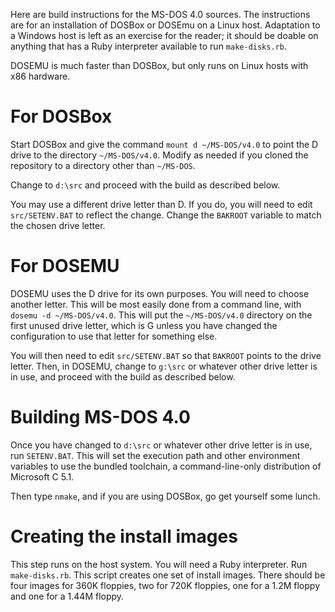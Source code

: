 Here are build instructions for the MS-DOS 4.0 sources.  The instructions are
for an installation of DOSBox or DOSEmu on a Linux host. Adaptation to a
Windows host is left as an exercise for the reader; it should be doable on
anything that has a Ruby interpreter available to run `make-disks.rb`.

DOSEMU is much faster than DOSBox, but only runs on Linux hosts with x86
hardware.

# For DOSBox

Start DOSBox and give the command `mount d ~/MS-DOS/v4.0` to point the D drive
to the directory `~/MS-DOS/v4.0`. Modify as needed if you cloned the repository
to a directory other than `~/MS-DOS`.

Change to `d:\src` and proceed with the build as described below.

You may use a different drive letter than D. If you do, you will need to edit
`src/SETENV.BAT` to reflect the change. Change the `BAKROOT` variable to match
the chosen drive letter.

# For DOSEMU

DOSEMU uses the D drive for its own purposes. You will need to choose another
letter. This will be most easily done from a command line, with
`dosemu -d ~/MS-DOS/v4.0`. This will put the `~/MS-DOS/v4.0` directory on the
first unused drive letter, which is G unless you have changed the configuration
to use that letter for something else.

You will then need to edit `src/SETENV.BAT` so that `BAKROOT` points to the
drive letter.  Then, in DOSEMU, change to `g:\src` or whatever other drive
letter is in use, and proceed with the build as described below.

# Building MS-DOS 4.0

Once you have changed to `d:\src` or whatever other drive letter is in use,
run `SETENV.BAT`. This will set the execution path and other environment
variables to use the bundled toolchain, a command-line-only distribution of
Microsoft C 5.1.

Then type `nmake`, and if you are using DOSBox, go get yourself some lunch.

# Creating the install images

This step runs on the host system. You will need a Ruby interpreter. Run
`make-disks.rb`. This script creates one set of install images. There should
be four images for 360K floppies, two for 720K floppies, one for a 1.2M floppy
and one for a 1.44M floppy.
